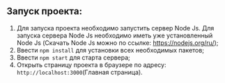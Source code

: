 ## <a name="StartProject"> Запуск проекта: </a>

1. Для запуска проекта необходимо запустить сервер Node Js. Для запуска сервера Node Js необходимо иметь уже установленный Node Js (Скачать Node Js можно по ссылке: https://nodejs.org/ru/);
2. Ввести `npm install` для установки всех необходимых пакетов;
3. Ввести `npm start` для старта сервера;
4. Открыть страницу проекта в браузере по адресу: `http://localhost:3000`(Главная страница).

